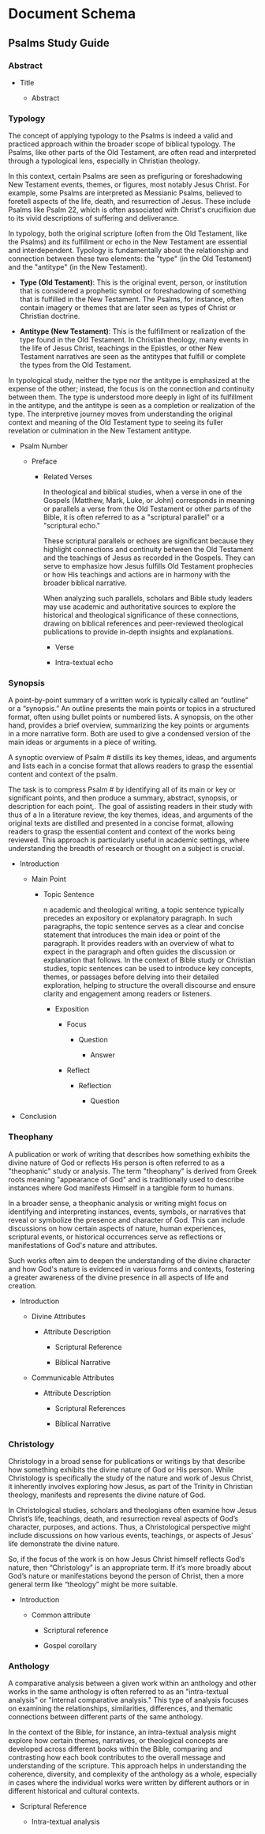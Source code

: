 # Document Schema

## Psalms Study Guide

### Abstract

- Title

	- Abstract

### Typology

The concept of applying typology to the Psalms is indeed a valid and practiced approach within the broader scope of biblical typology. The Psalms, like other parts of the Old Testament, are often read and interpreted through a typological lens, especially in Christian theology.

In this context, certain Psalms are seen as prefiguring or foreshadowing New Testament events, themes, or figures, most notably Jesus Christ. For example, some Psalms are interpreted as Messianic Psalms, believed to foretell aspects of the life, death, and resurrection of Jesus. These include Psalms like Psalm 22, which is often associated with Christ's crucifixion due to its vivid descriptions of suffering and deliverance.

In typology, both the original scripture (often from the Old Testament, like the Psalms) and its fulfillment or echo in the New Testament are essential and interdependent. Typology is fundamentally about the relationship and connection between these two elements: the "type" (in the Old Testament) and the "antitype" (in the New Testament).

- **Type (Old Testament)**: This is the original event, person, or institution that is considered a prophetic symbol or foreshadowing of something that is fulfilled in the New Testament. The Psalms, for instance, often contain imagery or themes that are later seen as types of Christ or Christian doctrine.

- **Antitype (New Testament)**: This is the fulfillment or realization of the type found in the Old Testament. In Christian theology, many events in the life of Jesus Christ, teachings in the Epistles, or other New Testament narratives are seen as the antitypes that fulfill or complete the types from the Old Testament.

In typological study, neither the type nor the antitype is emphasized at the expense of the other; instead, the focus is on the connection and continuity between them. The type is understood more deeply in light of its fulfillment in the antitype, and the antitype is seen as a completion or realization of the type. The interpretive journey moves from understanding the original context and meaning of the Old Testament type to seeing its fuller revelation or culmination in the New Testament antitype.

- Psalm Number

	- Preface

		- Related Verses

		  In theological and biblical studies, when a verse in one of the Gospels (Matthew, Mark, Luke, or John) corresponds in meaning or parallels a verse from the Old Testament or other parts of the Bible, it is often referred to as a "scriptural parallel" or a "scriptural echo."
		  
		  These scriptural parallels or echoes are significant because they highlight connections and continuity between the Old Testament and the teachings of Jesus as recorded in the Gospels. They can serve to emphasize how Jesus fulfills Old Testament prophecies or how His teachings and actions are in harmony with the broader biblical narrative.
		  
		  When analyzing such parallels, scholars and Bible study leaders may use academic and authoritative sources to explore the historical and theological significance of these connections, drawing on biblical references and peer-reviewed theological publications to provide in-depth insights and explanations.
		  
			- Verse

			- Intra-textual echo

### Synopsis

A point-by-point summary of a written work is typically called an “outline” or a “synopsis.” An outline presents the main points or topics in a structured format, often using bullet points or numbered lists. A synopsis, on the other hand, provides a brief overview, summarizing the key points or arguments in a more narrative form. Both are used to give a condensed version of the main ideas or arguments in a piece of writing.

A synoptic overview of Psalm # distills its key themes, ideas, and arguments and lists each in a concise format that allows readers to grasp the essential content and context of the psalm.

The task is to compress Psalm # by identifying all of its main or key or significant points, and then produce a summary, abstract, synopsis, or description for each point,. The goal of assisting readers in their study with thus of a In a literature review, the key themes, ideas, and arguments of the original texts are distilled and presented in a concise format, allowing readers to grasp the essential content and context of the works being reviewed. This approach is particularly useful in academic settings, where understanding the breadth of research or thought on a subject is crucial.

- Introduction

	- Main Point

		- Topic Sentence

		  n academic and theological writing, a topic sentence typically precedes an expository or explanatory paragraph. In such paragraphs, the topic sentence serves as a clear and concise statement that introduces the main idea or point of the paragraph. It provides readers with an overview of what to expect in the paragraph and often guides the discussion or explanation that follows. In the context of Bible study or Christian studies, topic sentences can be used to introduce key concepts, themes, or passages before delving into their detailed exploration, helping to structure the overall discourse and ensure clarity and engagement among readers or listeners.
		  
			- Exposition

				- Focus

					- Question

						- Answer

				- Reflect

					- Reflection

						- Question

- Conclusion

### Theophany

A publication or work of writing that describes how something exhibits the divine nature of God or reflects His person is often referred to as a "theophanic" study or analysis. The term "theophany" is derived from Greek roots meaning "appearance of God" and is traditionally used to describe instances where God manifests Himself in a tangible form to humans. 

In a broader sense, a theophanic analysis or writing might focus on identifying and interpreting instances, events, symbols, or narratives that reveal or symbolize the presence and character of God. This can include discussions on how certain aspects of nature, human experiences, scriptural events, or historical occurrences serve as reflections or manifestations of God's nature and attributes. 

Such works often aim to deepen the understanding of the divine character and how God's nature is evidenced in various forms and contexts, fostering a greater awareness of the divine presence in all aspects of life and creation.

- Introduction

	- Divine Attributes

		- Attribute Description

			- Scriptural Reference

			- Biblical Narrative

	- Communicable Attributes

		- Attribute Description

			- Scriptural References

			- Biblical Narrative

### Christology

Christology in a broad sense for publications or writings by that describe how something exhibits the divine nature of God or His person. While Christology is specifically the study of the nature and work of Jesus Christ, it inherently involves exploring how Jesus, as part of the Trinity in Christian theology, manifests and represents the divine nature of God.

In Christological studies, scholars and theologians often examine how Jesus Christ’s life, teachings, death, and resurrection reveal aspects of God’s character, purposes, and actions. Thus, a Christological perspective might include discussions on how various events, teachings, or aspects of Jesus’ life demonstrate the divine nature.

So, if the focus of the work is on how Jesus Christ himself reflects God’s nature, then “Christology” is an appropriate term. If it’s more broadly about God’s nature or manifestations beyond the person of Christ, then a more general term like “theology” might be more suitable.

- Introduction

	- Common attribute

		- Scriptural reference

		- Gospel corollary

### Anthology

A comparative analysis between a given work within an anthology and other works in the same anthology is often referred to as an "intra-textual analysis" or "internal comparative analysis." This type of analysis focuses on examining the relationships, similarities, differences, and thematic connections between different parts of the same anthology.

In the context of the Bible, for instance, an intra-textual analysis might explore how certain themes, narratives, or theological concepts are developed across different books within the Bible, comparing and contrasting how each book contributes to the overall message and understanding of the scripture. This approach helps in understanding the coherence, diversity, and complexity of the anthology as a whole, especially in cases where the individual works were written by different authors or in different historical and cultural contexts.

- Scriptural Reference

	- Intra-textual analysis


